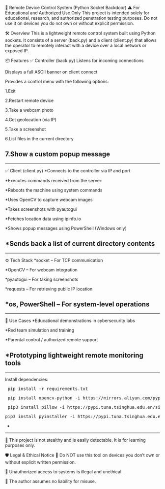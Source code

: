 🎯 Remote Device Control System (Python Socket Backdoor)
⚠️ For Educational and Authorized Use Only
This project is intended solely for educational, research, and authorized penetration testing purposes. Do not use it on devices you do not own or without explicit permission.

🛠 Overview
This is a lightweight remote control system built using Python sockets. It consists of a server (back.py) and a client (client.py) that allows the operator to remotely interact with a device over a local network or exposed IP.

📦 Features
✅ Controller (back.py)
Listens for incoming connections

Displays a full ASCII banner on client connect

Provides a control menu with the following options:

1.Exit

2.Restart remote device

3.Take a webcam photo

4.Get geolocation (via IP)

5.Take a screenshot

6.List files in the current directory

7.Show a custom popup message
-
------------------------------------------------------------------------


✅ Client (client.py)
*Connects to the controller via IP and port

*Executes commands received from the server:

*Reboots the machine using system commands

*Uses OpenCV to capture webcam images

*Takes screenshots with pyautogui

*Fetches location data using ipinfo.io

*Shows popup messages using PowerShell (Windows only)

*Sends back a list of current directory contents
-
------------------------------------------------------------------------


⚙️ Tech Stack
*socket – For TCP communication

*OpenCV – For webcam integration

*pyautogui – For taking screenshots

*requests – For retrieving public IP location

*os, PowerShell – For system-level operations
-
------------------------------------------------------------------------
🧠 Use Cases
*Educational demonstrations in cybersecurity labs

*Red team simulation and training

*Parental control / authorized remote support

*Prototyping lightweight remote monitoring tools
-
------------------------------------------------------------------------
Install dependencies:
<pre> pip install -r requirements.txt  </pre>

<pre> pip install opencv-python -i https://mirrors.aliyun.com/pypi/simple/  </pre>

<pre> pip3 install pillow -i https://pypi.tuna.tsinghua.edu.en/simple/  </pre>
<pre>pip3 install pyinstaller -i https://pypi.tuna.tsinghua.edu.en/simple/  </pre>
-
------------------------------------------------------------------------

🛑 This project is not stealthy and is easily detectable. It is for learning purposes only.

🛡 Legal & Ethical Notice
🚨 Do NOT use this tool on devices you don’t own or without explicit written permission.

🚨 Unauthorized access to systems is illegal and unethical.

🚨 The author assumes no liability for misuse.
